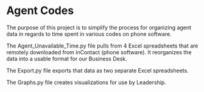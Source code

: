 # Agent Codes

The purpose of this project is to simplify the process for organizing agent
data in regards to time spent in various codes on phone software.

The Agent_Unavailable_Time.py file pulls from 4 Excel spreadsheets that are
remotely downloaded from inContact (phone software). It reorganizes the data
into a usable format for our Business Desk.

The Export.py file exports that data as two separate Excel spreadsheets.

The Graphs.py file creates visualizations for use by Leadership.
